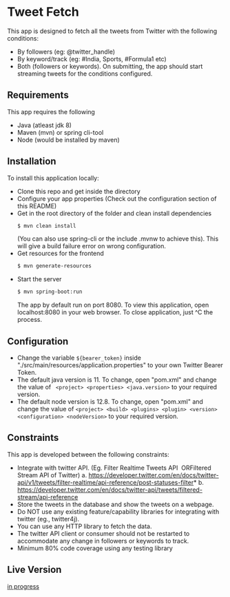 # Tweet Fetch

This app is designed to fetch all the tweets from Twitter with the following
conditions:
* By followers (eg: @twitter_handle)
* By keyword/track (eg: #India, Sports, #Formula1 etc)
* Both (followers or keywords).
On submitting, the app should start streaming tweets for the conditions configured.

## Requirements

This app requires the following
* Java (atleast jdk 8)
* Maven (mvn) or spring cli-tool
* Node (would be installed by maven)

## Installation

To install this application locally:
* Clone this repo and get inside the directory
* Configure your app properties (Check out the configuration section of this README)
* Get in the root directory of the folder and clean install dependencies
    ``` bash
    $ mvn clean install
    ```
    (You can also use spring-cli or the include .mvnw to achieve this). This will give a build failure error on wrong configuration.
* Get resources for the frontend
    ``` bash
    $ mvn generate-resources
    ```
* Start the server 
    ``` bash
    $ mvn spring-boot:run
    ```
    The app by default run on port 8080. 
    To view this application, open localhost:8080 in your web browser.
    To close application, just ^C the process.

## Configuration

* Change the variable ``` ${bearer_token} ``` inside "./src/main/resources/application.properties" to your own Twitter Bearer Token.
* The default java version is 11. To change, open "pom.xml" and change the value of ``` <project> <properties> <java.version>``` to your required version.
* The default node version is 12.8. To change, open "pom.xml" and change the value of ``` <project> <build> <plugins> <plugin> <version> <configuration> <nodeVersion> ``` to your required version.

## Constraints

This app is developed between the following constraints:
* Integrate with twitter API. (Eg. Filter Realtime Tweets API ​ OR​ Filtered Stream API of Twitter)
        a. https://developer.twitter.com/en/docs/twitter-api/v1/tweets/filter-realtime/api-reference/post-statuses-filter*      b. https://developer.twitter.com/en/docs/twitter-api/tweets/filtered-stream/api-reference
* Store the tweets in the database and show the tweets on a webpage.
* Do NOT use any existing feature/capability libraries for integrating with twitter (eg., twitter4j).
* You can use any HTTP library to fetch the data.
* The twitter API client or consumer should not be restarted to accommodate any change in followers or keywords to track.
* Minimum 80% code coverage using any testing library

## Live Version
[in progress]()